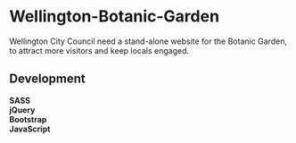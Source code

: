# Wellington-Botanic-Garden
Wellington City Council need a stand-alone website for the Botanic Garden, to attract more visitors and keep locals engaged.

## Development

**SASS** <br>
**jQuery** <br>
**Bootstrap** <br>
**JavaScript** <br>